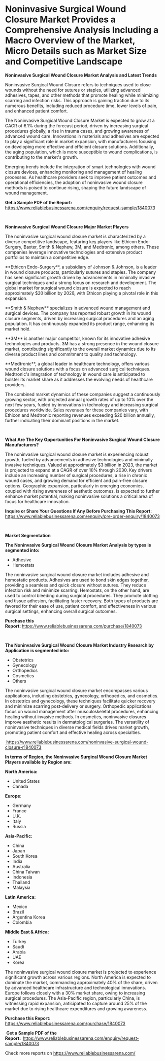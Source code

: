 <p><h1>Noninvasive Surgical Wound Closure Market Provides a Comprehensive Analysis Including a Macro Overview of the Market, Micro Details such as Market Size and Competitive Landscape</h1></p><p><strong>Noninvasive Surgical Wound Closure Market Analysis and Latest Trends</strong></p>
<p><p>Noninvasive Surgical Wound Closure refers to techniques used to close wounds without the need for sutures or staples, utilizing advanced adhesives, tapes, and other methods that promote healing while minimizing scarring and infection risks. This approach is gaining traction due to its numerous benefits, including reduced procedure time, lower levels of pain, and enhanced patient comfort. </p><p>The Noninvasive Surgical Wound Closure Market is expected to grow at a CAGR of 6.1% during the forecast period, driven by increasing surgical procedures globally, a rise in trauma cases, and growing awareness of advanced wound care. Innovations in materials and adhesives are expected to play a significant role in market expansion, with manufacturers focusing on developing more effective and efficient closure solutions. Additionally, the aging population, which is more susceptible to wound complications, is contributing to the market's growth. </p><p>Emerging trends include the integration of smart technologies with wound closure devices, enhancing monitoring and management of healing processes. As healthcare providers seek to improve patient outcomes and operational efficiencies, the adoption of noninvasive wound closure methods is poised to continue rising, shaping the future landscape of wound management.</p></p>
<p><strong>Get a Sample PDF of the Report:&nbsp;</strong> <a href="https://www.reliablebusinessarena.com/enquiry/request-sample/1840073?utm_campaign=2947&utm_medium=2&utm_source=Github&utm_content=ia&utm_term=09032025&utm_id=noninvasive-surgical-wound-closure">https://www.reliablebusinessarena.com/enquiry/request-sample/1840073</a></p>
<p>&nbsp;</p>
<p><strong>Noninvasive Surgical Wound Closure Major Market Players</strong></p>
<p><p>The noninvasive surgical wound closure market is characterized by a diverse competitive landscape, featuring key players like Ethicon Endo-Surgery, Baxter, Smith & Nephew, 3M, and Medtronic, among others. These companies leverage innovative technologies and extensive product portfolios to maintain a competitive edge.</p><p>**Ethicon Endo-Surgery**, a subsidiary of Johnson & Johnson, is a leader in wound closure products, particularly sutures and staples. The company has seen significant growth driven by advancements in minimally invasive surgical techniques and a strong focus on research and development. The global market for surgical wound closure is expected to reach approximately $20 billion by 2026, with Ethicon playing a pivotal role in this expansion.</p><p>**Smith & Nephew** specializes in advanced wound management and surgical devices. The company has reported robust growth in its wound closure segments, driven by increasing surgical procedures and an aging population. It has continuously expanded its product range, enhancing its market hold.</p><p>**3M** is another major competitor, known for its innovative adhesive technologies and products. 3M has a strong presence in the wound closure market, contributing significantly to the overall market dynamics due to its diverse product lines and commitment to quality and technology.</p><p>**Medtronic**, a global leader in healthcare technology, offers various wound closure solutions with a focus on advanced surgical techniques. Medtronic's integration of technology in wound care is anticipated to bolster its market share as it addresses the evolving needs of healthcare providers.</p><p>The combined market dynamics of these companies suggest a continuously growing sector, with projected annual growth rates of up to 10% over the next few years, fueled by innovations in technology and increasing surgical procedures worldwide. Sales revenues for these companies vary, with Ethicon and Medtronic reporting revenues exceeding $20 billion annually, further indicating their dominant positions in the market.</p></p>
<p>&nbsp;</p>
<p><strong>What Are The Key Opportunities For Noninvasive Surgical Wound Closure Manufacturers?</strong></p>
<p><p>The noninvasive surgical wound closure market is experiencing robust growth, fueled by advancements in adhesive technologies and minimally invasive techniques. Valued at approximately $3 billion in 2023, the market is projected to expand at a CAGR of over 10% through 2030. Key drivers include an increasing number of surgical procedures, a rise in chronic wound cases, and growing demand for efficient and pain-free closure options. Geographic expansion, particularly in emerging economies, coupled with rising awareness of aesthetic outcomes, is expected to further enhance market potential, making noninvasive solutions a critical area of focus for healthcare innovation.</p></p>
<p><strong>Inquire or Share Your Questions If Any Before Purchasing This Report:</strong> <a href="https://www.reliablebusinessarena.com/enquiry/pre-order-enquiry/1840073?utm_campaign=2947&utm_medium=2&utm_source=Github&utm_content=ia&utm_term=09032025&utm_id=noninvasive-surgical-wound-closure">https://www.reliablebusinessarena.com/enquiry/pre-order-enquiry/1840073</a></p>
<p>&nbsp;</p>
<p><strong>Market Segmentation</strong></p>
<p><strong>The Noninvasive Surgical Wound Closure Market Analysis by types is segmented into:</strong></p>
<p><ul><li>Adhesive</li><li>Hemostats</li></ul></p>
<p><p>The noninvasive surgical wound closure market includes adhesive and hemostatic products. Adhesives are used to bond skin edges together, providing a seamless and quick closure without sutures. They reduce infection risk and minimize scarring. Hemostats, on the other hand, are used to control bleeding during surgical procedures. They promote clotting and tissue adhesion, facilitating faster recovery. Both types of products are favored for their ease of use, patient comfort, and effectiveness in various surgical settings, enhancing overall surgical outcomes.</p></p>
<p><strong>Purchase this Report:&nbsp;</strong><a href="https://www.reliablebusinessarena.com/purchase/1840073?utm_campaign=2947&utm_medium=2&utm_source=Github&utm_content=ia&utm_term=09032025&utm_id=noninvasive-surgical-wound-closure">https://www.reliablebusinessarena.com/purchase/1840073</a></p>
<p>&nbsp;</p>
<p><strong>The Noninvasive Surgical Wound Closure Market Industry Research by Application is segmented into:</strong></p>
<p><ul><li>Obstetrics</li><li>Gynecology</li><li>Orthopedics</li><li>Cosmetics</li><li>Others</li></ul></p>
<p><p>The noninvasive surgical wound closure market encompasses various applications, including obstetrics, gynecology, orthopedics, and cosmetics. In obstetrics and gynecology, these techniques facilitate quicker recovery and minimize scarring post-delivery or surgery. Orthopedic applications focus on wound management after musculoskeletal procedures, enhancing healing without invasive methods. In cosmetics, noninvasive closures improve aesthetic results in dermatological surgeries. The versatility of noninvasive techniques in diverse medical fields drives market growth, promoting patient comfort and effective healing across specialties.</p></p>
<p><a href="https://www.reliablebusinessarena.com/noninvasive-surgical-wound-closure-r1840073?utm_campaign=2947&utm_medium=2&utm_source=Github&utm_content=ia&utm_term=09032025&utm_id=noninvasive-surgical-wound-closure">&nbsp;https://www.reliablebusinessarena.com/noninvasive-surgical-wound-closure-r1840073</a></p>
<p><strong>In terms of Region, the Noninvasive Surgical Wound Closure Market Players available by Region are:</strong></p>
<p>
    <p> <strong> North America: </strong>
        <ul>
            <li>United States</li>
            <li>Canada</li>
        </ul>
        </p> 
    <p> <strong> Europe: </strong>
        <ul>
            <li>Germany</li>
            <li>France</li>
            <li>U.K.</li>
            <li>Italy</li>
            <li>Russia</li>
        </ul>
        </p> 
    <p> <strong> Asia-Pacific: </strong>
        <ul>
            <li>China</li>
            <li>Japan</li>
            <li>South Korea</li>
            <li>India</li>
            <li>Australia</li>
            <li>China Taiwan</li>
            <li>Indonesia</li>
            <li>Thailand</li>
            <li>Malaysia</li>
        </ul>
        </p> 
    <p> <strong> Latin America: </strong>
        <ul>
            <li>Mexico</li>
            <li>Brazil</li>
            <li>Argentina Korea</li>
            <li>Colombia</li>
        </ul>
        </p> 
    <p> <strong> Middle East & Africa: </strong>
        <ul>
            <li>Turkey</li>
            <li>Saudi</li>
            <li>Arabia</li>
            <li>UAE</li>
            <li>Korea</li>
        </ul>
    </p>
    </p>
<p><p>The noninvasive surgical wound closure market is projected to experience significant growth across various regions. North America is expected to dominate the market, commanding approximately 40% of the share, driven by advanced healthcare infrastructure and technological innovations. Europe follows closely with a 30% market share, owing to increasing surgical procedures. The Asia-Pacific region, particularly China, is witnessing rapid expansion, anticipated to capture around 25% of the market due to rising healthcare expenditures and growing awareness.</p></p>
<p><strong>Purchase this Report: </strong><a href="https://www.reliablebusinessarena.com/purchase/1840073?utm_campaign=2947&utm_medium=2&utm_source=Github&utm_content=ia&utm_term=09032025&utm_id=noninvasive-surgical-wound-closure">https://www.reliablebusinessarena.com/purchase/1840073</a></p>
<p>&nbsp;<strong>Get a Sample PDF of the Report:&nbsp;&nbsp;</strong><a href="https://www.reliablebusinessarena.com/enquiry/request-sample/1840073?utm_campaign=2947&utm_medium=2&utm_source=Github&utm_content=ia&utm_term=09032025&utm_id=noninvasive-surgical-wound-closure">https://www.reliablebusinessarena.com/enquiry/request-sample/1840073</a></p>
<p><strong></strong></p>
<p>Check more reports on <a href="https://www.reliablebusinessarena.com/?utm_campaign=2947&utm_medium=2&utm_source=Github&utm_content=ia&utm_term=09032025&utm_id=noninvasive-surgical-wound-closure">https://www.reliablebusinessarena.com/</a></p>
